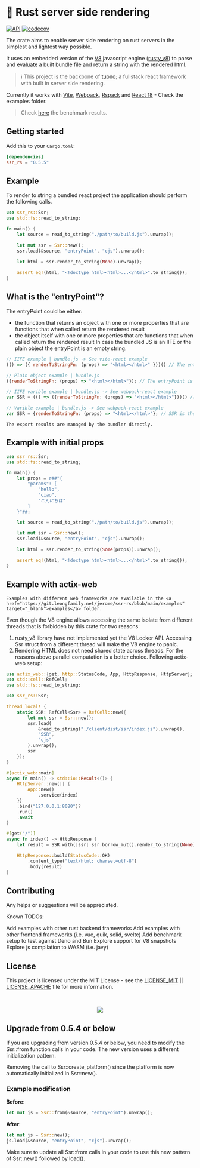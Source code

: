 # 🚀 Rust server side rendering

[![API](https://docs.rs/ssr_rs/badge.svg)](https://docs.rs/ssr_rs)
[![codecov](https://codecov.io/gh/jeromeleong/ssr-rust/branch/main/graph/badge.svg?token=O0CZIZAR7X)](https://codecov.io/gh/jeromeleong/ssr-rust)

The crate aims to enable server side rendering on rust servers in the simplest and lightest way possible.

It uses an embedded version of the [V8](https://v8.dev/) javascript engine (<a href="https://github.com/denoland/rusty_v8" target="_blank">rusty_v8</a>) to parse and evaluate a built bundle file and return a string with the rendered html.

> ℹ️ This project is the backbone of [tuono](https://github.com/Valerioageno/tuono); a fullstack react framework with built in server side rendering.

Currently it works with [Vite](https://vitejs.dev/), [Webpack](https://webpack.js.org/), [Rspack](https://www.rspack.dev/) and [React 18](https://react.dev/) - Check the examples folder.

> Check <a href="https://git.leongfamily.net/jerome/ssr-rs/blob/main/benches">here</a> the benchmark results.

## Getting started

Add this to your `Cargo.toml`:

```toml
[dependencies]
ssr_rs = "0.5.5"
```

## Example
To render to string a bundled react project the application should perform the following
calls.

```rust
use ssr_rs::Ssr;
use std::fs::read_to_string;

fn main() {
    let source = read_to_string("./path/to/build.js").unwrap();

    let mut ssr = Ssr::new();
    ssr.load(&source, "entryPoint", "cjs").unwrap();

    let html = ssr.render_to_string(None).unwrap();
    
    assert_eq!(html, "<!doctype html><html>...</html>".to_string());
}
```
## What is the "entryPoint"?
The entryPoint could be either:

- the function that returns an object with one or more properties that are functions that when called return the rendered result
- the object itself with one or more properties that are functions that when called return the rendered result
In case the bundled JS is an IIFE or the plain object the entryPoint is an empty string.

```javascript
// IIFE example | bundle.js -> See vite-react example
(() => ({ renderToStringFn: (props) => "<html></html>" }))() // The entryPoint is an empty string
```
```javascript
// Plain object example | bundle.js 
({renderToStringFn: (props) => "<html></html>"}); // The entryPoint is an empty string
```
```javascript
// IIFE varible example | bundle.js -> See webpack-react example
var SSR = (() => ({renderToStringFn: (props) => "<html></html>"}))() // SSR is the entry point
```
```javascript
// Varible example | bundle.js -> See webpack-react example
var SSR = {renderToStringFn: (props) => "<html></html>"}; // SSR is the entry point
```
    The export results are managed by the bundler directly.

## Example with initial props
```rust
use ssr_rs::Ssr;
use std::fs::read_to_string;

fn main() {
    let props = r##"{
        "params": [
            "hello",
            "ciao",
            "こんにちは"
        ]
    }"##;

    let source = read_to_string("./path/to/build.js").unwrap();

    let mut ssr = Ssr::new();
    ssr.load(&source, "entryPoint", "cjs").unwrap();

    let html = ssr.render_to_string(Some(props)).unwrap();

    assert_eq!(html, "<!doctype html><html>...</html>".to_string());
}
```
## Example with actix-web
    Examples with different web frameworks are available in the <a href="https://git.leongfamily.net/jerome/ssr-rs/blob/main/examples" target="_blank">examples</a> folder.
Even though the V8 engine allows accessing the same isolate from different threads that is forbidden by this crate for two reasons:

1. rusty_v8 library have not implemented yet the V8 Locker API. Accessing Ssr struct from a different thread will make the V8 engine to panic.
2. Rendering HTML does not need shared state across threads.
For the reasons above parallel computation is a better choice. Following actix-web setup:
```rust
use actix_web::{get, http::StatusCode, App, HttpResponse, HttpServer};
use std::cell::RefCell;
use std::fs::read_to_string;

use ssr_rs::Ssr;

thread_local! {
    static SSR: RefCell<Ssr> = RefCell::new({
        let mut ssr = Ssr::new();
        ssr.load(
            &read_to_string("./client/dist/ssr/index.js").unwrap(),
            "SSR",
            "cjs"
        ).unwrap();
        ssr
    });
}

#[actix_web::main]
async fn main() -> std::io::Result<()> {
    HttpServer::new(|| {
        App::new()
            .service(index)
    })
    .bind("127.0.0.1:8080")?
    .run()
    .await
}

#[get("/")]
async fn index() -> HttpResponse {
    let result = SSR.with(|ssr| ssr.borrow_mut().render_to_string(None).unwrap());

    HttpResponse::build(StatusCode::OK)
        .content_type("text/html; charset=utf-8")
        .body(result)
}
```
## Contributing
Any helps or suggestions will be appreciated.

Known TODOs:

Add examples with other rust backend frameworks
Add examples with other frontend frameworks (i.e. vue, quik, solid, svelte)
Add benchmark setup to test against Deno and Bun
Explore support for V8 snapshots
Explore js compilation to WASM (i.e. javy)

## License
This project is licensed under the MIT License - see the <a href="https://git.leongfamily.net/jerome/ssr-rs/blob/main/LICENSE_MIT">LICENSE_MIT</a> || <a href="https://git.leongfamily.net/jerome/ssr-rs/blob/main/LICENSE_APACHE">LICENSE_APACHE</a> file for more information.

<br> <p align="center"> <img src="https://raw.githubusercontent.com/Valerioageno/ssr-rs/main/logo.png"> </p>

## Upgrade from 0.5.4 or below
If you are upgrading from version 0.5.4 or below, you need to modify the Ssr::from function calls in your code. The new version uses a different initialization pattern.

Removing the call to Ssr::create_platform() since the platform is now automatically initialized in Ssr::new().

### Example modification
**Before**:
```rust
let mut js = Ssr::from(&source, "entryPoint").unwrap();
```
**After**:
```rust
let mut js = Ssr::new();
js.load(&source, "entryPoint", "cjs").unwrap();
```
Make sure to update all Ssr::from calls in your code to use this new pattern of Ssr::new() followed by load().